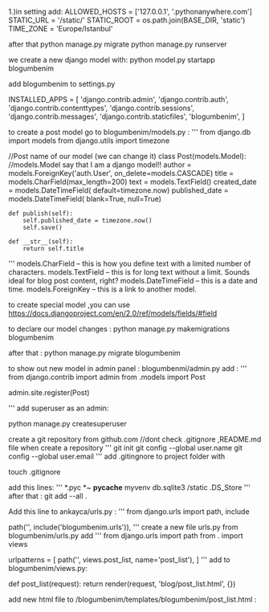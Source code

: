 1.)in setting add:
ALLOWED_HOSTS = ['127.0.0.1', '.pythonanywhere.com']
STATIC_URL = '/static/'
STATIC_ROOT = os.path.join(BASE_DIR, 'static')
TIME_ZONE = 'Europe/Istanbul'

after that 
python manage.py migrate 
python manage.py runserver 

we create a new django model with:
python model.py startapp blogumbenim

add blogumbenim to settings.py

INSTALLED_APPS = [
    'django.contrib.admin',
    'django.contrib.auth',
    'django.contrib.contenttypes',
    'django.contrib.sessions',
    'django.contrib.messages',
    'django.contrib.staticfiles',
    'blogumbenim',
]

to create a post model go to blogumbenim/models.py :
'''
from django.db import models
from django.utils import timezone

//Post name of our model (we can change it)
class Post(models.Model): //models.Model say that I am a django model!!
    author = models.ForeignKey('auth.User', on_delete=models.CASCADE)
    title = models.CharField(max_length=200)
    text = models.TextField()
    created_date = models.DateTimeField(
            default=timezone.now)
    published_date = models.DateTimeField(
            blank=True, null=True)

    def publish(self):
        self.published_date = timezone.now()
        self.save()

    def __str__(self):
        return self.title
'''
models.CharField – this is how you define text with a limited number of characters.
models.TextField – this is for long text without a limit. Sounds ideal for blog post content, right?
models.DateTimeField – this is a date and time.
models.ForeignKey – this is a link to another model.

to create special model ,you can use https://docs.djangoproject.com/en/2.0/ref/models/fields/#field

to declare our model changes :
python manage.py makemigrations blogumbenim

after that :
python manage.py migrate blogumbenim

to show out new model in admin panel :
blogumbenmi/admin.py add :
'''
from django.contrib import admin
from .models import Post

admin.site.register(Post)

'''
add superuser as an admin:

python manage.py createsuperuser

create a git repository from github.com //dont check .gitignore ,README.md file when create a repository
'''
git init
git config --global user.name
git config --global user.email
'''
add .gitingnore to project folder with 

touch .gitignore

add this lines: 
'''
*.pyc
*~
__pycache__
myvenv
db.sqlite3
/static
.DS_Store
'''
after that :
git add --all .

Add this line to ankayca/urls.py : 
'''
from django.urls import path, include

path('', include('blogumbenim.urls')),
'''
create a new file urls.py from blogumbenim/urls.py
add
'''
from django.urls import path
from . import views

urlpatterns = [
    path('', views.post_list, name='post_list'),
]
'''
add to blogumbenim/views.py: 

def post_list(request):
    return render(request, 'blog/post_list.html', {})
 
 add new html file to /blogumbenim/templates/blogumbenim/post_list.html :
 
 
 
